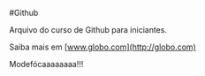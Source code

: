 #Github

Arquivo do curso de Github para iniciantes.

Saiba mais em [www.globo.com](http://globo.com)

Modefócaaaaaaaa!!!